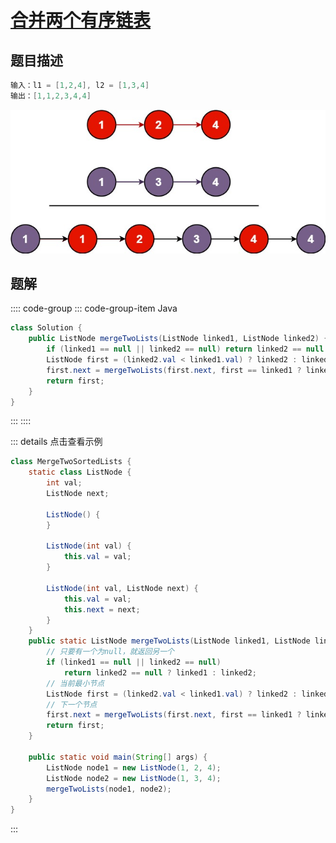 # [合并两个有序链表](https://leetcode-cn.com/problems/merge-two-sorted-lists/submissions/)

## 题目描述

```java
输入：l1 = [1,2,4], l2 = [1,3,4]
输出：[1,1,2,3,4,4]
```

![](./assets/mergeTwoLists.jpeg)

## 题解
:::: code-group
::: code-group-item Java
```java
class Solution {
    public ListNode mergeTwoLists(ListNode linked1, ListNode linked2) {
        if (linked1 == null || linked2 == null) return linked2 == null ? linked1 : linked2;
        ListNode first = (linked2.val < linked1.val) ? linked2 : linked1;
        first.next = mergeTwoLists(first.next, first == linked1 ? linked2 : linked1);
        return first;
    }
}
```
:::
::::


::: details 点击查看示例
```java
class MergeTwoSortedLists {
    static class ListNode {
        int val;
        ListNode next;

        ListNode() {
        }

        ListNode(int val) {
            this.val = val;
        }

        ListNode(int val, ListNode next) {
            this.val = val;
            this.next = next;
        }
    }
    public static ListNode mergeTwoLists(ListNode linked1, ListNode linked2) {
        // 只要有一个为null，就返回另一个
        if (linked1 == null || linked2 == null)
            return linked2 == null ? linked1 : linked2;
        // 当前最小节点
        ListNode first = (linked2.val < linked1.val) ? linked2 : linked1;
        // 下一个节点
        first.next = mergeTwoLists(first.next, first == linked1 ? linked2 : linked1);
        return first;
    }

    public static void main(String[] args) {
        ListNode node1 = new ListNode(1, 2, 4);
        ListNode node2 = new ListNode(1, 3, 4);
        mergeTwoLists(node1, node2);
    }
}
```
:::
